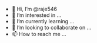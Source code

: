 - 👋 Hi, I’m @raje546
- 👀 I’m interested in ...
- 🌱 I’m currently learning ...
- 💞️ I’m looking to collaborate on ...
- 📫 How to reach me ...

<!---
raje546/raje546 is a ✨ special ✨ repository because its `README.md` (this file) appears on your GitHub profile.
You can click the Preview link to take a look at your changes.
--->

